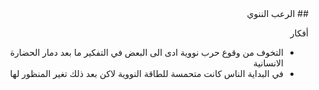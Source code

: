 <div dir="rtl">
## الرعب الننوي



أفكار

- التخوف من وقوع حرب نووية ادی الی البعض في التفكير ما بعد دمار الحضارة الانسانية
- في البداية الناس كانت متحمسة للطاقة النووية لاكن بعد ذلك تغير المنظور لها

</div>
